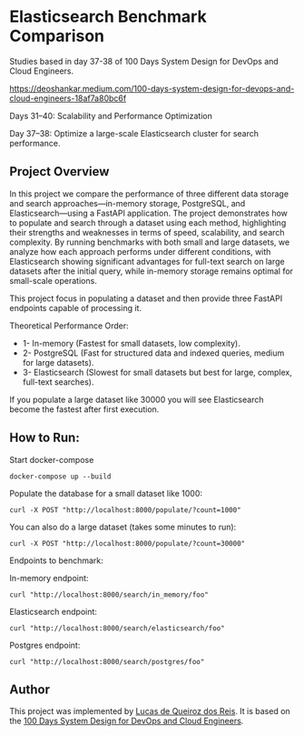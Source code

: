 # Elasticsearch Benchmark Comparison

Studies based in day 37-38 of 100 Days System Design for DevOps and Cloud Engineers.

https://deoshankar.medium.com/100-days-system-design-for-devops-and-cloud-engineers-18af7a80bc6f

Days 31–40: Scalability and Performance Optimization

Day 37–38: Optimize a large-scale Elasticsearch cluster for search performance.

## Project Overview

In this project we compare the performance of three different data storage and search approaches—in-memory storage, PostgreSQL, and Elasticsearch—using a FastAPI application. The project demonstrates how to populate and search through a dataset using each method, highlighting their strengths and weaknesses in terms of speed, scalability, and search complexity. By running benchmarks with both small and large datasets, we analyze how each approach performs under different conditions, with Elasticsearch showing significant advantages for full-text search on large datasets after the initial query, while in-memory storage remains optimal for small-scale operations.

This project focus in populating a dataset and then provide three FastAPI endpoints capable of processing it.

Theoretical Performance Order:
* 1- In-memory (Fastest for small datasets, low complexity).
* 2- PostgreSQL (Fast for structured data and indexed queries, medium for large datasets).
* 3- Elasticsearch (Slowest for small datasets but best for large, complex, full-text searches).

If you populate a large dataset like 30000 you will see Elasticsearch become the fastest after first execution.

## How to Run:

Start docker-compose
```
docker-compose up --build
```
Populate the database for a small dataset like 1000:
```
curl -X POST "http://localhost:8000/populate/?count=1000"
```
You can also do a large dataset (takes some minutes to run):
```
curl -X POST "http://localhost:8000/populate/?count=30000"
```

Endpoints to benchmark:

In-memory endpoint:
```
curl "http://localhost:8000/search/in_memory/foo"
```
Elasticsearch endpoint:
```
curl "http://localhost:8000/search/elasticsearch/foo"
```
Postgres endpoint:
```
curl "http://localhost:8000/search/postgres/foo"
```

## Author
This project was implemented by [Lucas de Queiroz dos Reis][2]. It is based on the [100 Days System Design for DevOps and Cloud Engineers][1].

[1]: https://deoshankar.medium.com/100-days-system-design-for-devops-and-cloud-engineers-18af7a80bc6f "Medium - Deo Shankar 100 Days"
[2]: https://www.linkedin.com/in/lucas-de-queiroz/ "LinkedIn - Lucas de Queiroz"
